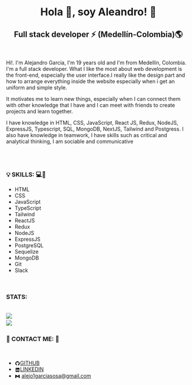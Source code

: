 <h1 align="center">Hola 🤙, soy Aleandro! 👻</h1>
<h2 align="center">Full stack developer ⚡ (Medellín-Colombia)🌎</h2>
<br/>

<p>Hi!. I'm Alejandro Garcia, I'm 19 years old and I'm from Medellín, Colombia. I'm a full stack developer. What I like the most about web development is the front-end, especially the user interface.I really like the design part and how to arrange everything inside the website especially when i get an uniform and simple style.

It motivates me to learn new things, especially when I can connect them with other knowledge that I have and I can meet with friends to create projects and learn together.

I have knowledge in HTML, CSS, JavaScript, React JS, Redux, NodeJS, ExpressJS, Typescript, SQL, MongoDB, NextJS, Tailwind and Postgress. I also have knowledge in teamwork, I have skills such as critical and analytical thinking, I am sociable and communicative
</p>
<br/>
<br/>

<h3 align="left">💡 SKILLS: 💻🦾</h3>
<ul>
  <li>HTML</li>
  <li>CSS</li>
  <li>JavaScript</li>
  <li>TypeScript</li>
  <li>Tailwind</li>
  <li>ReactJS</li>
  <li>Redux</li>
  <li>NodeJS</li>
  <li>ExpressJS</li>
  <li>PostgreSQL</li>
  <li>Sequelize</li>
  <li>MongoDB</li>
  <li>Git</li>
  <li>Slack</li>
</ul>

<br/>

<h3>STATS: </h3>
<br/>
<img src="https://github-readme-stats.vercel.app/api?username=alejandrogh7&show_icons=true&theme=radical" />
<br/>
<img src="https://github-readme-stats.vercel.app/api/top-langs/?username=anuraghazra&layout=compact&theme=radical" />

<br/>

<h3 align="left">📱 CONTACT ME: 🤙</h3>
<br/>
<ul>
  <li><img src='./github-logo-24.png' width=3% align="center"/><a href="https://github.com/alejandrogh7">GITHUB</a></li>
  <li><img src='./linkedin-square-logo-24.png' width=3% align="center"/><a href="https://www.linkedin.com/in/alejandro-garcia-fullstack/">LINKEDIN</a></li>
  <li><img src='./gmail-logo-24.png' width=3% align="center"/> <a href="alejo1garciasosa@gmail.com">alejo1garciasosa@gmail.com</a></li>
</ul>
